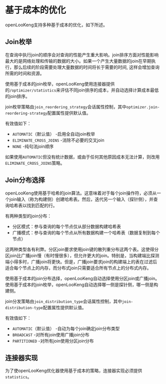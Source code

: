 
基于成本的优化
========================

openLooKeng支持多种基于成本的优化，如下所述。

Join枚举
----------------

在查询中执行join的顺序会对查询的性能产生重大影响。join排序方面对性能影响最大的是网络处理和传输的数据的大小。如果一个产生大量数据的join在早期执行，那么后续的阶段需要处理大量数据的时间将长于需要的时间, 这样会增加查询所需的时间和资源。

使用基于成本的join枚举，openLooKeng使用连接器提供的`/optimizer/statistics`来评估不同join排序的成本，并自动选择计算成本最低的join排序。

join枚举策略由`join_reordering_strategy`会话属性控制，其中`optimizer.join-reordering-strategy`配置属性提供默认值。

有效值如下：

- `AUTOMATIC`（默认值） -启用全自动join枚举
- `ELIMINATE_CROSS_JOINS` -消除不必要的交叉join
- `NONE` -纯句法join顺序

如果使用`AUTOMATIC`但没有统计数据，或由于任何其他原因成本无法计算，则改用`ELIMINATE_CROSS_JOINS`策略。

Join分布选择
---------------------------

openLooKeng使用基于哈希的join算法。这意味着对于每个join操作符，必须从一个join输入（称为构建侧）创建哈希表。然后，迭代另一个输入（探针侧），并查询哈希表以找到匹配的行。

有两种类型的join分布：

- 分区模式：参与查询的每个节点仅从部分数据构建哈希表
- 广播模式：参与查询的每个节点从所有数据构建一个哈希表（数据复制到每个节点）

这两种类型各有利弊。分区join要求使用join键的散列重分布这两个表。这使得分区join比广播join慢（有时慢很多），但允许更大的join。特别是，当构建端比探测端小得多时，广播join将更快。但是，广播join要求join的构建端上的表在过滤后适合每个节点上的内存，而分布式join只需要适合所有节点上的分布式内存。

使用基于成本的join分布选择，openLooKeng自动选择使用分区join或广播join。使用基于成本的join枚举，openLooKeng自动选择哪一侧是探针侧，哪一侧是构建侧。

join分发策略由`join_distribution_type`会话属性控制，其中`join-distribution-type`配置属性提供默认值。

有效值如下：

- `AUTOMATIC`（默认值） -自动为每个join确定join分布类型
- `BROADCAST` -对所有join使用广播join分布
- `PARTITIONED` -对所有join使用分区join分布

连接器实现
-------------------------

为了使openLooKeng优化器使用基于成本的策略，连接器实现必须提供`statistics`。
